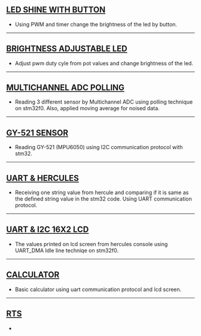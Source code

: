 
 
 ## [LED SHINE WITH BUTTON](https://github.com/HasanBeratSoke/stm32_workspace/tree/main/TIMER) 
* Using PWM and timer change the brightness of the led by button.
 ---
 ## [BRIGHTNESS ADJUSTABLE LED](https://github.com/HasanBeratSoke/stm32_workspace/tree/main/pot_read) 
* Adjust pwm duty cyle from pot values and change brightness of the led.
 ---
 ## [MULTICHANNEL ADC POLLING](https://github.com/HasanBeratSoke/stm32_workspace/tree/main/adc_multi_read) 
* Reading 3 different sensor by Multichannel ADC using polling technique on stm32f0. Also, applied moving average for noised data.
 ---
 ## [GY-521 SENSOR](https://github.com/HasanBeratSoke/stm32_workspace/tree/main/GY-521) 
* Reading GY-521 (MPU6050) using I2C communication protocol with stm32.
 ---
 ## [UART & HERCULES](https://github.com/HasanBeratSoke/stm32_workspace/tree/main/uart_hercules) 
* Receiving one string value from hercule and comparing if it is same as the defined string value in the stm32 code. Using UART communication protocol.
 ---
 ## [UART & I2C 16X2 LCD](https://github.com/HasanBeratSoke/stm32_workspace/tree/main/hercules-lcd) 
* The values printed on lcd screen from hercules console using UART_DMA Idle line techniqe on stm32f0. 
 ---
 ## [CALCULATOR](https://github.com/HasanBeratSoke/stm32_workspace/tree/main/calculator) 
* Basic calculator using uart communication protocol and lcd screen.
 ---
 ## [RTS](https://github.com/HasanBeratSoke/stm32_workspace/tree/main/RTS) 
* 

